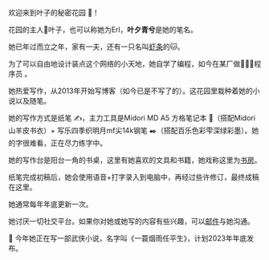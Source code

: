 
欢迎来到叶子的秘密花园 🏡！

花园的主人🍃叶子，也可以称她为Erl，**叶夕青兮**是她的笔名。

她已年过而立之年，家有一夫，还有一只名叫[虾条](https://erl.im/garden/prawn-crackers/)的🐱。

为了可以自由地设计装点这个网络的小天地，她自学了编程，如今在某厂做👩🏻‍💻程序员 。

她热爱写作，从2013年开始写博客（如今已是不写了的）。这花园里栽种着她的小说以及随笔。

她的写作方式是纸笔 ✍️，主力工具是Midori MD A5 方格笔记本 📔（搭配Midori山羊皮书衣）+ 写乐四季织明月mf尖14k钢笔 ✒️（搭配百乐色彩雫深绿彩墨）。她的字很难看，正在尽力练字中。

她的写作台是阳台一角的书桌，这里有她喜欢的文具和书籍，她戏称这里为[书房](https://erl.im/garden/reading-room/)。

纸笔完成初稿后，她会使用语音+打字录入到电脑中，再经过些许修订，最终成稿在这里。

她通常每年年底更新一次。

她讨厌一切社交平台。如果你对她或她写的内容有些兴趣，可以[邮件](mailto:zhangshiyu1992@hotmail.com)与她沟通。

🌻 今年她正在写一部武侠小说，名字叫《一蓑烟雨任平生》，计划2023年年底发布。